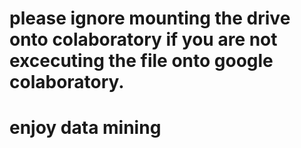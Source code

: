 # please ignore mounting the drive onto colaboratory if you are not excecuting the file onto google colaboratory.
# enjoy data mining
